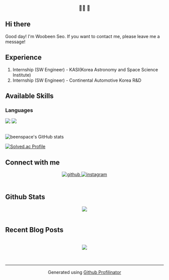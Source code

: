 ### <div align="center">👨‍💻 🚀</div>  
  

## Hi there
 Good day! I'm Woobeen Seo.
 If you want to contact me, please leave me a message!
 
## Experience
 1. Internship (SW Engineer) - KASI(Korea Astronomy and Space Science Institute)
 2. Internship (SW Engineer) - Continental Automotive Korea R&D
  
## Available Skills

### Languages

<div>
<img src="https://img.shields.io/badge/Python-3776AB?style=flat-square&logo=Python&logoColor=white">
<img src="https://img.shields.io/badge/C++-00599C?style=flat-square&logo=cplusplus&logoColor=white">



<br/>  

<div>


<br/>

![beenspace's GitHub stats](https://github-readme-stats.vercel.app/api?username=beenspace&show_icons=true&theme=dark)
  
[![Solved.ac Profile](http://mazassumnida.wtf/api/generate_badge?boj=beenspace)](https://solved.ac/beenspace)






## Connect with me  
<div align="center">
<a href="https://github.com/beenspace" target="_blank">
<img src=https://img.shields.io/badge/github-%2324292e.svg?&style=for-the-badge&logo=github&logoColor=white alt=github style="margin-bottom: 5px;" />
</a>
<a href="https://instagram.com/myongspace_" target="_blank">
<img src=https://img.shields.io/badge/instagram-%23000000.svg?&style=for-the-badge&logo=instagram&logoColor=white alt=instagram style="margin-bottom: 5px;" />
</a>  
</div>  
  

<br/>  


## Github Stats  
<div align="center"><img src="https://github-readme-stats.vercel.app/api?username=beenspace&show_icons=true&count_private=true&hide_border=true" align="center" /></div>  

<br/>  


## Recent Blog Posts  
  

<br/>  

  


<div align="center">
<img src="https://komarev.com/ghpvc/?username=rishavanand&&style=flat-square" align="center" />
</div>  
  

<br/>  


<br />

----
<div align="center">Generated using <a href="https://profilinator.rishav.dev/" target="_blank">Github Profilinator</a></div>
